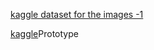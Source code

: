 [kaggle dataset for the images -1 ](https://www.kaggle.com/datasets/imnandini/analytics-vidya-ripik-ai-hackfest)



[kaggle](https://www.google.com/url?sa=t&source=web&rct=j&opi=89978449&url=https://www.kaggle.com/code/nezahatkk/car-damage-level-detection-python&ved=2ahUKEwiqmYnmuuyPAxViTGwGHSqvKXkQFnoECBoQAQ&usg=AOvVaw2iNy6SrtyJAkiYD0GEStPs)Prototype   